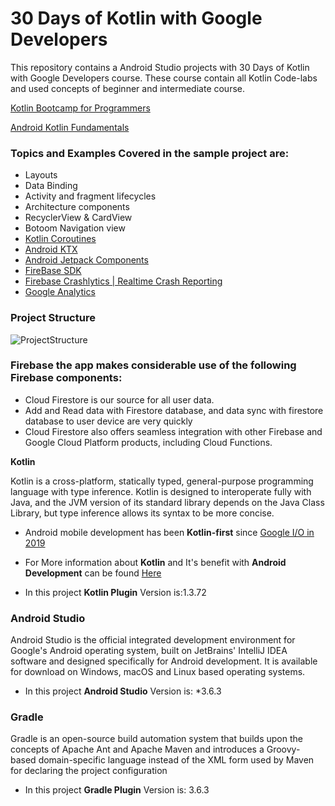 # 30 Days of Kotlin with Google Developers

This repository contains a Android Studio projects with 30 Days of Kotlin with Google Developers course. These course contain all Kotlin Code-labs and used concepts of beginner and intermediate course.

[Kotlin Bootcamp for Programmers](https://developer.android.com/courses/kotlin-bootcamp/overview?utm_source=week1&utm_medium=email&utm_campaign=30DaysOfKotlin&utm_term=Basic)

[Android Kotlin Fundamentals](https://developer.android.com/courses/kotlin-android-fundamentals/overview?utm_source=week1&utm_medium=email&utm_campaign=30DaysOfKotlin&utm_term=Intermediate)

### Topics and Examples Covered in the sample project are:

- Layouts
- Data Binding
- Activity and fragment lifecycles
- Architecture components
- RecyclerView & CardView
- Botoom Navigation view
- [Kotlin Coroutines](https://developer.android.com/kotlin/coroutines)
- [Android KTX](https://developer.android.com/kotlin/ktx)
- [Android Jetpack Components](https://developer.android.com/jetpack)
- [FireBase SDK](https://firebase.google.com/docs/firestore)
- [Firebase Crashlytics | Realtime Crash Reporting](https://firebase.google.com/products/crashlytics?gclid=CjwKCAjwt-L2BRA_EiwAacX32TFzuiDP8MnRwo6_5OVPY168W_Hhqb8p40i-LULMTZS-LWSPzWGrLBoCQkkQAvD_BwE)
- [Google Analytics](https://firebase.google.com/docs/analytics)


### Project Structure
![ProjectStructure](https://user-images.githubusercontent.com/7323313/83770349-969aea80-a69e-11ea-933f-32df6a4c1e2e.JPG)


### Firebase the app makes considerable use of the following Firebase components:

 - Cloud Firestore is our source for all user data.
 - Add and Read data with Firestore database, and data sync with firestore database to user device are very quickly
 - Cloud Firestore also offers seamless integration with other Firebase and Google Cloud Platform products, including Cloud Functions.

**Kotlin**

Kotlin is a cross-platform, statically typed, general-purpose programming language with type inference. Kotlin is designed to interoperate fully with Java, and the JVM version of its standard library depends on the Java Class Library, but type inference allows its syntax to be more concise.

  - Android mobile development has been **Kotlin-first** since [Google I/O in 2019](https://events.google.com/io2019/recap/)

  - For More information about **Kotlin** and It's benefit with **Android Development** can be found [Here](https://kotlinlang.org/docs/reference/android-overview.html)

  - In this project **Kotlin Plugin** Version is:1.3.72

### Android Studio

Android Studio is the official integrated development environment for Google's Android operating system, built on JetBrains' IntelliJ IDEA software and designed specifically for Android development. It is available for download on Windows, macOS and Linux based operating systems.

  - In this project **Android Studio** Version is: *3.6.3

### Gradle

Gradle is an open-source build automation system that builds upon the concepts of Apache Ant and Apache Maven and introduces a Groovy-based domain-specific language instead of the XML form used by Maven for declaring the project configuration

  - In this project **Gradle Plugin** Version is: 3.6.3

